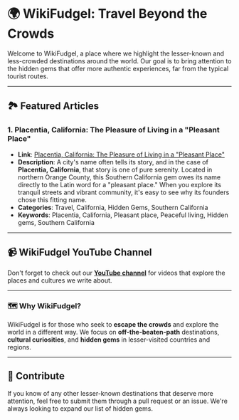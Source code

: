 # 🌍 **WikiFudgel: Travel Beyond the Crowds**

Welcome to WikiFudgel, a place where we highlight the lesser-known and less-crowded destinations around the world. Our goal is to bring attention to the hidden gems that offer more authentic experiences, far from the typical tourist routes.

---

## 🏞 Featured Articles

### **1. Placentia, California: The Pleasure of Living in a "Pleasant Place"**
- **Link**: [Placentia, California: The Pleasure of Living in a "Pleasant Place"](https://wikifudgel.blogspot.com/2025/09/placentia-california-pleasure-of-living.html)
- **Description**: A city's name often tells its story, and in the case of **Placentia, California**, that story is one of pure serenity. Located in northern Orange County, this Southern California gem owes its name directly to the Latin word for a "pleasant place." When you explore its tranquil streets and vibrant community, it's easy to see why its founders chose this fitting name.
- **Categories**: Travel, California, Hidden Gems, Southern California  
- **Keywords**: Placentia, California, Pleasant place, Peaceful living, Hidden gems, Southern California

---

## 📹 **WikiFudgel YouTube Channel**
Don't forget to check out our [**YouTube channel**](https://www.youtube.com/@WikiFudgel) for videos that explore the places and cultures we write about.

---

### 🗺 **Why WikiFudgel?**
WikiFudgel is for those who seek to **escape the crowds** and explore the world in a different way. We focus on **off-the-beaten-path** destinations, **cultural curiosities**, and **hidden gems** in lesser-visited countries and regions.

---

## 🔗 **Contribute**
If you know of any other lesser-known destinations that deserve more attention, feel free to submit them through a pull request or an issue. We're always looking to expand our list of hidden gems.

